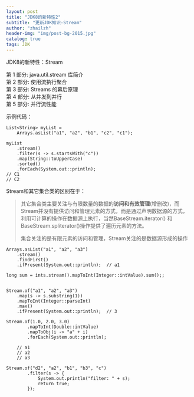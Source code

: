 ```yaml
---
layout: post
title: "JDK8的新特性2"
subtitle: "更新JDK知识-Stream"
author: "zhailzh"  
header-img: "img/post-bg-2015.jpg"  
catalog: true
tags: JDK  
---
```


JDK8的新特性：Stream  

第 1 部分: java.util.stream 库简介  
第 2 部分: 使用流执行聚合  
第 3 部分: Streams 的幕后原理  
第 4 部分: 从并发到并行  
第 5 部分: 并行流性能  

<!--more-->
示例代码：

~~~
List<String> myList =
    Arrays.asList("a1", "a2", "b1", "c2", "c1");

myList
    .stream()
    .filter(s -> s.startsWith("c"))
    .map(String::toUpperCase)
    .sorted()
    .forEach(System.out::println);
// C1
// C2
~~~  
Stream和其它集合类的区别在于：
> 其它集合类主要关注与有限数量的数据的**访问和有效管理**(增删改)，而Stream并没有提供访问和管理元素的方式，而是通过声明数据源的方式，利用可计算的操作在数据源上执行，当然BaseStream.iterator() 和 BaseStream.spliterator()操作提供了遍历元素的方法。
> 
> 集合关注的是有限元素的访问和管理，Stream关注的是数据源形成的操作

~~~
Arrays.asList("a1", "a2", "a3")
    .stream()
    .findFirst()
    .ifPresent(System.out::println);  // a1

long sum = ints.stream().mapToInt(Integer::intValue).sum();;


Stream.of("a1", "a2", "a3")
    .map(s -> s.substring(1))
    .mapToInt(Integer::parseInt)
    .max()
    .ifPresent(System.out::println);  // 3

Stream.of(1.0, 2.0, 3.0)
        .mapToInt(Double::intValue)
        .mapToObj(i -> "a" + i)
        .forEach(System.out::println);

    // a1
    // a2
    // a3

Stream.of("d2", "a2", "b1", "b3", "c")
        .filter(s -> {
            System.out.println("filter: " + s);
            return true;
        });
~~~

